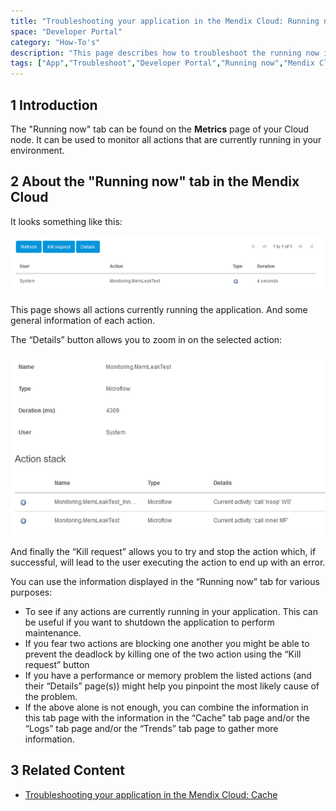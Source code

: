 ```yaml
---
title: "Troubleshooting your application in the Mendix Cloud: Running now"
space: "Developer Portal"
category: "How-To's"
description: "This page describes how to troubleshoot the running now in your node."
tags: ["App","Troubleshoot","Developer Portal","Running now","Mendix Cloud"]
---
```


## 1 Introduction

The "Running now" tab can be found on the **Metrics** page of your Cloud node. It can be used to monitor all actions that are currently running in your environment.

## 2 About the "Running now" tab in the Mendix Cloud

It looks something like this:

![](attachments/deploy/troubleshooting-mxcloud-runningnow/troubleshooting-mxcloud-runningnow-img1.png)

This page shows all actions currently running the application. And some general information of each action.

The “Details” button allows you to zoom in on the selected action:

![](attachments/deploy/troubleshooting-mxcloud-runningnow/troubleshooting-mxcloud-runningnow-img2.png)

And finally the “Kill request” allows you to try and stop the action which, if successful, will lead to the user executing the action to end up with an error.

You can use the information displayed in the “Running now” tab for various purposes:

* To see if any actions are currently running in your application. This can be useful if you want to shutdown the application to perform maintenance.
* If you fear two actions are blocking one another you might be able to prevent the deadlock by killing one of the two action using the “Kill request” button
* If you have a performance or memory problem the listed actions (and their “Details” page(s)) might help you pinpoint the most likely cause of the problem.
* If the above alone is not enough, you can combine the information in this tab page with the information in the “Cache” tab page and/or the “Logs” tab page and/or the “Trends” tab page to gather more information.

## 3 Related Content

* [Troubleshooting your application in the Mendix Cloud: Cache](troubleshooting-mxcloud-cache)
